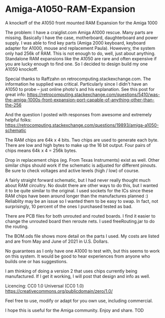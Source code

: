 # Amiga-A1050-RAM-Expansion
A knockoff of the A1050 front mounted RAM Expansion for the Amiga 1000

The problem:
I have a craiglist.com Amiga A1000 rescue. Many parts are missing. Basically I have the case, motherboard, daughterboard and power supply.  I was able to find key parts (Amiga 2000 keyboard, keyboard adapter for A1000, mouse and replacement Paula).  Howevery, the system only had 256k of RAM. This is not enough to do, well, just about anything.  Standalone RAM expansions like the A1050 are rare and often expensive if you are lucky enough to find one.  So I decided to design build my one A1050 knockoff.

Special thanks to Raffzahn on  retrocomputing.stackexchange.com. The information he supplied was critical.  Particularly since I didn't have an A1050 to probe – just online photo's and his explanation.  See this post for great info: 
https://retrocomputing.stackexchange.com/questions/5410/was-the-amiga-1000s-front-expansion-port-capable-of-anything-other-than-the-256

And the question I posted with responses from awesome and extremely helpful folks:
https://retrocomputing.stackexchange.com/questions/19893/amiga-a1050-schematic

The RAM chips are 64k x 4 bits.  Two chips are used to generate each byte.  There are low and high bytes to make up the 16 bit output.  Four pairs of chips means 64k x 4 = 256k bytes.

Drop in replacement chips (eg. From Texas Instruments) exist as well.  Other similar chips should work if the schematic is adjusted for different pinouts.  Be sure to check voltages and active levels (high / low) of course.

A fairly straight forward schematic, but I had never really thought much about RAM circuitry.  No doubt there are other ways to do this, but I wanted it to be quite similar to the original.  I used sockets for the ICs since these RAM chips have been around longer than the manufactures planned :)  Reliablity may be an issue so I wanted them to be easy to swap.  In fact, not surprisingly, 10 percent of the ones I purchased tested as bad.

There are PCB files for both unrouted and routed boards.  I find it easier to change the unrouted board then reroute nets.  I used freeRouting.jar to do the routing.

The BOM.ods file shows more detail on the parts I used.  My costs are listed and are from May and June of 2021 in U.S. Dollars.

No guarantees as I only have one A1000 to test with, but this seems to work on this system.  It would be good to hear experiences from anyone who builds one or has suggestions.

I am thinking of doing a version 2 that uses chips currently being manufactured.  If I get it working,
I will post that design and info as well.

Licencing:
CC0 1.0 Universal (CC0 1.0)
https://creativecommons.org/publicdomain/zero/1.0/

Feel free to use, modify or adapt for you own use, including commercial.

I hope this is useful for the Amiga community.
Enjoy and share.
TOD
